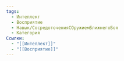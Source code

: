 ```yaml
---
tags:
  - Интеллект
  - Восприятие
  - Навык/СосредоточенияСОружиемБлижнегоБоя
  - Категория
Ссылки:
  - "[[Интеллект]]"
  - "[[Восприятие]]"
---
```

